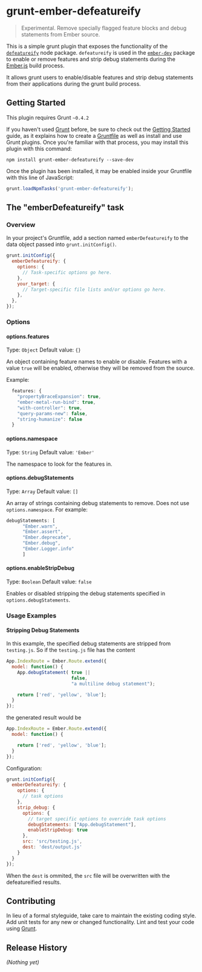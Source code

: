 # grunt-ember-defeatureify

> Experimental. Remove specially flagged feature blocks and debug statements from Ember source.

This is a simple grunt plugin that exposes the functionality of the [`defeatureify`](https://github.com/thomasboyt/defeatureify) node package. `defeatureify` is used in the [`ember-dev`](https://github.com/emberjs/ember-dev) package to enable or remove features and strip debug statements during the [Ember.js](https://github.com/emberjs/ember.js) build process.

It allows grunt users to enable/disable features and strip debug statements from their applications during the grunt build process.

## Getting Started
This plugin requires Grunt `~0.4.2`

If you haven't used [Grunt](http://gruntjs.com/) before, be sure to check out the [Getting Started](http://gruntjs.com/getting-started) guide, as it explains how to create a [Gruntfile](http://gruntjs.com/sample-gruntfile) as well as install and use Grunt plugins. Once you're familiar with that process, you may install this plugin with this command:

```shell
npm install grunt-ember-defeatureify --save-dev
```

Once the plugin has been installed, it may be enabled inside your Gruntfile with this line of JavaScript:

```js
grunt.loadNpmTasks('grunt-ember-defeatureify');
```

## The "emberDefeatureify" task

### Overview
In your project's Gruntfile, add a section named `emberDefeatureify` to the data object passed into `grunt.initConfig()`.

```js
grunt.initConfig({
  emberDefeatureify: {
    options: {
      // Task-specific options go here.
    },
    your_target: {
      // Target-specific file lists and/or options go here.
    },
  },
});
```

### Options

#### options.features
Type: `Object`
Default value: `{}`

An object containing feature names to enable or disable. Features with a value `true` will be enabled, otherwise they will be removed from the source.

Example:

````javascript
  features: {
    "propertyBraceExpansion": true,
    "ember-metal-run-bind": true,
    "with-controller": true,
    "query-params-new": false,
    "string-humanize": false
  }
````

#### options.namespace
Type: `String`
Default value: `'Ember'`

The namespace to look for the features in.

#### options.debugStatements
Type: `Array`
Default value: `[]`

An array of strings containing debug statements to remove. Does not use `options.namespace`. For example:

````javascript
debugStatements: [
      "Ember.warn", 
      "Ember.assert", 
      "Ember.deprecate", 
      "Ember.debug", 
      "Ember.Logger.info"
      ]
````

#### options.enableStripDebug
Type: `Boolean`
Default value: `false`

Enables or disabled stripping the debug statements specified in `options.debugStatements`.

### Usage Examples

#### Stripping Debug Statements
In this example, the specified debug statements are stripped from `testing.js`. So if the `testing.js` file has the content 

```js
App.IndexRoute = Ember.Route.extend({
  model: function() {
    App.debugStatement( true || 
                        false,
                        "a multiline debug statement");

    return ['red', 'yellow', 'blue'];
  }
});
```

the generated result would be

```js
App.IndexRoute = Ember.Route.extend({
  model: function() {

    return ['red', 'yellow', 'blue'];
  }
});
```

Configuration:

```js
grunt.initConfig({
  emberDefeatureify: {
    options: {
      // task options
    },
    strip_debug: {
      options: {
        // target specific options to override task options
        debugStatements: ["App.debugStatement"],
        enableStripDebug: true
      },
      src: 'src/testing.js',
      dest: 'dest/output.js'
    }
  }
});
```

When the `dest` is ommited, the `src` file will be overwritten with the defeatureified results.

## Contributing
In lieu of a formal styleguide, take care to maintain the existing coding style. Add unit tests for any new or changed functionality. Lint and test your code using [Grunt](http://gruntjs.com/).

## Release History
_(Nothing yet)_
